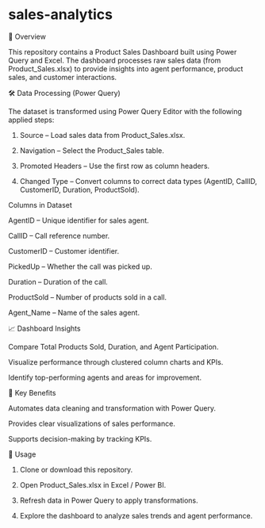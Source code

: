 # sales-analytics
📌 Overview

This repository contains a Product Sales Dashboard built using Power Query and Excel. The dashboard processes raw sales data (from Product_Sales.xlsx) to provide insights into agent performance, product sales, and customer interactions.

🛠 Data Processing (Power Query)

The dataset is transformed using Power Query Editor with the following applied steps:

1. Source – Load sales data from Product_Sales.xlsx.


2. Navigation – Select the Product_Sales table.


3. Promoted Headers – Use the first row as column headers.


4. Changed Type – Convert columns to correct data types (AgentID, CallID, CustomerID, Duration, ProductSold).



Columns in Dataset

AgentID – Unique identifier for sales agent.

CallID – Call reference number.

CustomerID – Customer identifier.

PickedUp – Whether the call was picked up.

Duration – Duration of the call.

ProductSold – Number of products sold in a call.

Agent_Name – Name of the sales agent.


📈 Dashboard Insights

Compare Total Products Sold, Duration, and Agent Participation.

Visualize performance through clustered column charts and KPIs.

Identify top-performing agents and areas for improvement.


🎯 Key Benefits

Automates data cleaning and transformation with Power Query.

Provides clear visualizations of sales performance.

Supports decision-making by tracking KPIs.


🚀 Usage

1. Clone or download this repository.


2. Open Product_Sales.xlsx in Excel / Power BI.


3. Refresh data in Power Query to apply transformations.


4. Explore the dashboard to analyze sales trends and agent performance.
